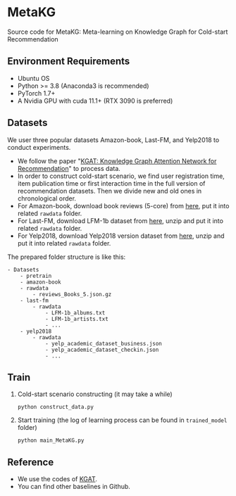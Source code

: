 # MetaKG

Source code for MetaKG: Meta-learning on Knowledge Graph for Cold-start Recommendation

## Environment Requirements

- Ubuntu OS
- Python >= 3.8 (Anaconda3 is recommended)
- PyTorch 1.7+
- A Nvidia GPU with cuda 11.1+ (RTX 3090 is preferred)

## Datasets

We user three popular datasets Amazon-book, Last-FM, and Yelp2018 to conduct experiments.
* We follow the paper "[KGAT: Knowledge Graph Attention Network for Recommendation](https://arxiv.org/abs/1905.07854)" to process data.
* In order to construct cold-start scenario, we find user registration time, item publication time or first interaction time in the full version of recommendation datasets. Then we divide new and old ones in chronological order. 
* For Amazon-book, download book reviews (5-core) from [here](http://jmcauley.ucsd.edu/data/amazon), put it into related `rawdata` folder.
* For Last-FM, download LFM-1b dataset from [here](http://www.cp.jku.at/datasets/LFM-1b/), unzip and put it into related `rawdata` folder.
* For Yelp2018, download Yelp2018 version dataset from [here](https://www.heywhale.com/mw/dataset/5ecbc342fac16e0036ec41a0),  unzip and put it into related `rawdata` folder.

The prepared folder structure is like this:

```
- Datasets
    - pretrain
    - amazon-book
	- rawdata
		- reviews_Books_5.json.gz
    - last-fm
    	- rawdata
    		- LFM-1b_albums.txt
    		- LFM-1b_artists.txt
    		- ...
    - yelp2018
    	- rawdata
    		- yelp_academic_dataset_business.json
    		- yelp_academic_dataset_checkin.json
    		- ...
```

## Train

1. Cold-start scenario constructing (it may take a while)

   ```shell
   python construct_data.py
   ```

2. Start training (the log of learning process can be found in `trained_model` folder)

   ```shell
   python main_MetaKG.py
   ```

## Reference

* We use the codes of [KGAT](https://github.com/xiangwang1223/knowledge_graph_attention_network).
* You can find other baselines in Github.
